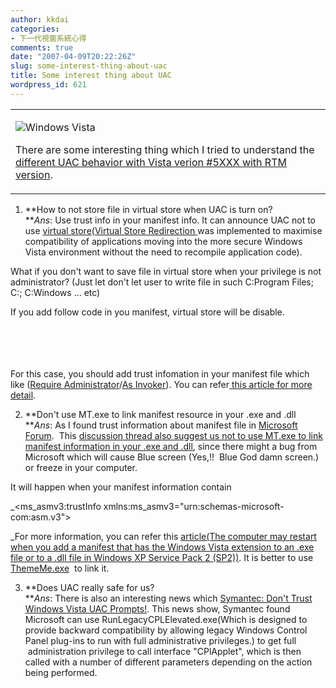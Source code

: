 ```yaml
---
author: kkdai
categories:
- 下一代視窗系統心得
comments: true
date: "2007-04-09T20:22:26Z"
slug: some-interest-thing-about-uac
title: Some interest thing about UAC
wordpress_id: 621
---
```


<table class="dtTABLE" ><tbody ><tr valign="top" >
<td width="31%" >

![Windows Vista](http://www.microsoft.com/library/media/1033/windows/images/products/windowsvista/quick_vista.gif)

There are some interesting thing which I tried to understand the [different UAC behavior with Vista verion #5XXX with RTM version](http://technet.microsoft.com/en-us/windowsvista/aa905117.aspx). 

</td></tr></tbody></table>

  1. **How to not store file in virtual store when UAC is turn on?  
**_Ans_: Use trust info in your manifest info. It can announce UAC not to use [virtual store](http://technet.microsoft.com/en-us/windowsvista/aa905117.aspx)([Virtual Store Redirection ](http://techtalkblogs.com/blog/archive/2006/11/11/774.aspx)was implemented to maximise compatibility of applications moving into the more secure Windows Vista environment without the need to recompile application code).  
  
What if you don't want to save file in virtual store when your privilege is not administrator? (Just let don't let user to write file in such C:Program Files; C:; C:Windows ... etc)  
  
If you add follow code in you manifest, virtual store will be disable.  
<security>  
 <requestedPrivileges>  
  <requestedExecutionLevel level="asInvoker" uiAccess="false"/>  
 </requestedPrivileges>  
</security>  
  
For this case, you should add trust infomation in your manifest file which like ([Require Administrator](http://notgartner.com/Downloads/RequireAdministrator.res)/[As Invoker](http://notgartner.com/Downloads/AsInvoker.res)). You can refer[ this article for more detail](http://techtalkblogs.com/blog/archive/2006/11/11/774.aspx).   
  

  2. **Don't use MT.exe to link manifest resource in your .exe and .dll  
**_Ans_: As I found trust information about manifest file in [Microsoft Forum](http://msdn2.microsoft.com/en-us/default.aspx).  This [discussion thread also suggest us not to use MT.exe to link manifest information in your .exe and .dll](http://forums.microsoft.com/MSDN/ShowPost.aspx?PostID=1188754&SiteID=1), since there might a bug from Microsoft which will cause Blue screen (Yes,!!  Blue God damn screen.) or freeze in your computer.   
  
It will happen when your manifest information contain   
  
_<ms_asmv3:trustInfo xmlns:ms_asmv3="urn:schemas-microsoft-com:asm.v3">  
  
_For more information, you can refer this [article(The computer may restart when you add a manifest that has the Windows Vista extension to an .exe file or to a .dll file in Windows XP Service Pack 2 (SP2))](http://support.microsoft.com/kb/921337/en-us). It is better to use [ThemeMe.exe](http://www.msjogren.net/dotnet/eng/tools/default.asp)  to link it.  
  

  3. **Does UAC really safe for us?  
**_Ans_: There is also an interesting news which [Symantec: Don't Trust Windows Vista UAC Prompts!](http://news.softpedia.com/news/Symantec-Don-039-t-Trust-Windows-Vista-UAC-Prompts-47569.shtml). This news show, Symantec found Microsoft can use RunLegacyCPLElevated.exe(Which is designed to provide backward compatibility by allowing legacy Windows Control Panel plug-ins to run with full administrative privileges.) to get full  administration privilege to call interface "CPlApplet", which is then called with a number of different parameters depending on the action being performed.
